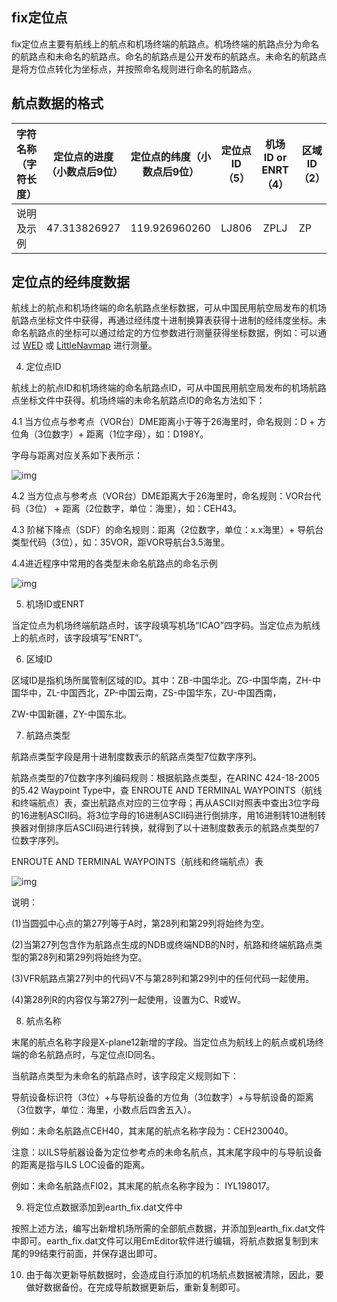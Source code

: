 ## fix定位点

  fix定位点主要有航线上的航点和机场终端的航路点。机场终端的航路点分为命名的航路点和未命名的航路点。命名的航路点是公开发布的航路点。未命名的航路点是将方位点转化为坐标点，并按照命名规则进行命名的航路点。

## 航点数据的格式

| 字符名称（字符长度） | 定位点的进度（小数点后9位） | 定位点的纬度（小数点后9位） | 定位点ID（5） | 机场ID or  ENRT（4） | 区域ID（2） | 航路点类型（7） | 航点名称 |
| -------------------- | --------------------------- | --------------------------- | ------------- | :------------------: | --------------- | :-------------: | -------- |
| 说明及示例           | 47.313826927                | 119.926960260               | LJ806         |         ZPLJ         | ZP              |     2105431     | LJ806    |

## 定位点的经纬度数据

航线上的航点和机场终端的命名航路点坐标数据，可从中国民用航空局发布的机场航路点坐标文件中获得，再通过经纬度十进制换算表获得十进制的经纬度坐标。未命名航路点的坐标可以通过给定的方位参数进行测量获得坐标数据，例如：可以通过 [WED]() 或 [LittleNavmap]() 进行测量。

4. 定位点ID

  航线上的航点ID和机场终端的命名航路点ID，可从中国民用航空局发布的机场航路点坐标文件中获得。机场终端的未命名航路点ID的命名方法如下：

4.1 当方位点与参考点（VOR台）DME距离小于等于26海里时，命名规则：D + 方位角（3位数字）+ 距离（1位字母），如：D198Y。

字母与距离对应关系如下表所示：

![img](file:///D:/Temp/msohtmlclip1/01/clip_image004.png)

4.2 当方位点与参考点（VOR台）DME距离大于26海里时，命名规则：VOR台代码（3位） + 距离（2位数字，单位：海里），如：CEH43。

4.3 阶梯下降点（SDF）的命名规则：距离（2位数字，单位：x.x海里）+ 导航台类型代码（3位），如：35VOR，距VOR导航台3.5海里。

4.4进近程序中常用的各类型未命名航路点的命名示例

![img](file:///D:/Temp/msohtmlclip1/01/clip_image006.png)

5. 机场ID或ENRT

当定位点为机场终端航路点时，该字段填写机场“ICAO”四字码。当定位点为航线上的航点时，该字段填写“ENRT”。

6. 区域ID

 区域ID是指机场所属管制区域的ID。其中：ZB-中国华北。ZG-中国华南，ZH-中国华中，ZL-中国西北，ZP-中国云南，ZS-中国华东，ZU-中国西南，

ZW-中国新疆，ZY-中国东北。

7. 航路点类型

航路点类型字段是用十进制度数表示的航路点类型7位数字序列。

航路点类型的7位数字序列编码规则：根据航路点类型，在ARINC 424-18-2005 的5.42 Waypoint Type中，查 ENROUTE AND TERMINAL WAYPOINTS（航线和终端航点）表，查出航路点对应的三位字母；再从ASCII对照表中查出3位字母的16进制ASCII码。将3位字母的16进制ASCII码进行倒排序，用16进制转10进制转换器对倒排序后ASCII码进行转换，就得到了以十进制度数表示的航路点类型的7位数字序列。

ENROUTE AND TERMINAL WAYPOINTS（航线和终端航点）表

![img](file:///D:/Temp/msohtmlclip1/01/clip_image008.png)

说明：

(1)当圆弧中心点的第27列等于A时，第28列和第29列将始终为空。

(2)当第27列包含作为航路点生成的NDB或终端NDB的N时，航路和终端航路点类型的第28列和第29列将始终为空。

(3)VFR航路点第27列中的代码V不与第28列和第29列中的任何代码一起使用。

(4)第28列R的内容仅与第27列一起使用，设置为C、R或W。

8. 航点名称

末尾的航点名称字段是X-plane12新增的字段。当定位点为航线上的航点或机场终端的命名航路点时，与定位点ID同名。

当航路点类型为未命名的航路点时，该字段定义规则如下：

导航设备标识符（3位）+与导航设备的方位角（3位数字）+与导航设备的距离（3位数字，单位：海里，小数点后四舍五入）。

例如：未命名航路点CEH40，其末尾的航点名称字段为：CEH230040。

  注意：以ILS导航器设备为定位参考点的未命名航点，其末尾字段中的与导航设备的距离是指与ILS LOC设备的距离。

   例如：未命名航路点FI02，其末尾的航点名称字段为： IYL198017。

9. 将定位点数据添加到earth_fix.dat文件中

 按照上述方法，编写出新增机场所需的全部航点数据，并添加到earth_fix.dat文件中即可。earth_fix.dat文件可以用EmEditor软件进行编辑，将航点数据复制到末尾的99结束行前面，并保存退出即可。

10. 由于每次更新导航数据时，会造成自行添加的机场航点数据被清除，因此，要做好数据备份。在完成导航数据更新后，重新复制即可。